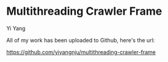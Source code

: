 # Multithreading Crawler Frame

Yi Yang

All of my work has been uploaded to Github, here's the url:

https://github.com/yiyangnju/multithreading-crawler-frame
